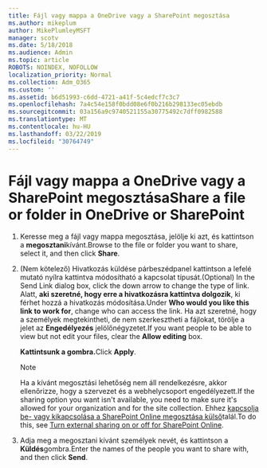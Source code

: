 ```yaml
---
title: Fájl vagy mappa a OneDrive vagy a SharePoint megosztása
ms.author: mikeplum
author: MikePlumleyMSFT
manager: scotv
ms.date: 5/18/2018
ms.audience: Admin
ms.topic: article
ROBOTS: NOINDEX, NOFOLLOW
localization_priority: Normal
ms.collection: Adm_O365
ms.custom: ''
ms.assetid: b6d51993-c6dd-4721-a41f-5c4edcf7c3c7
ms.openlocfilehash: 7a4c54e158f0bdd08e6f0b216b298133ec05ebdb
ms.sourcegitcommit: 03a156a9c9740521155a30775492c7dff0982588
ms.translationtype: MT
ms.contentlocale: hu-HU
ms.lasthandoff: 03/22/2019
ms.locfileid: "30764749"
---
```

# <a name="share-a-file-or-folder-in-onedrive-or-sharepoint"></a><span data-ttu-id="c86f4-102">Fájl vagy mappa a OneDrive vagy a SharePoint megosztása</span><span class="sxs-lookup"><span data-stu-id="c86f4-102">Share a file or folder in OneDrive or SharePoint</span></span>

1. <span data-ttu-id="c86f4-103">Keresse meg a fájl vagy mappa megosztása, jelölje ki azt, és kattintson a **megosztani**kívánt.</span><span class="sxs-lookup"><span data-stu-id="c86f4-103">Browse to the file or folder you want to share, select it, and then click **Share**.</span></span>
    
2. <span data-ttu-id="c86f4-104">(Nem kötelező) Hivatkozás küldése párbeszédpanel kattintson a lefelé mutató nyílra kattintva módosítható a kapcsolat típusát.</span><span class="sxs-lookup"><span data-stu-id="c86f4-104">(Optional) In the Send Link dialog box, click the down arrow to change the type of link.</span></span> <span data-ttu-id="c86f4-105">Alatt, **aki szeretné, hogy erre a hivatkozásra kattintva dolgozik**, ki férhet hozzá a hivatkozás módosítása.</span><span class="sxs-lookup"><span data-stu-id="c86f4-105">Under **Who would you like this link to work for**, change who can access the link.</span></span> <span data-ttu-id="c86f4-106">Ha azt szeretné, hogy a személyek megtekintheti, de nem szerkesztheti a fájlokat, törölje a jelet az **Engedélyezés** jelölőnégyzetet.</span><span class="sxs-lookup"><span data-stu-id="c86f4-106">If you want people to be able to view but not edit your files, clear the **Allow editing** box.</span></span> 
    
    <span data-ttu-id="c86f4-107">**Kattintsunk a gombra.**</span><span class="sxs-lookup"><span data-stu-id="c86f4-107">Click **Apply**.</span></span>
    
    > [!NOTE]
    > <span data-ttu-id="c86f4-108">Ha a kívánt megosztási lehetőség nem áll rendelkezésre, akkor ellenőrizze, hogy a szervezet és a webhelycsoport engedélyezett.</span><span class="sxs-lookup"><span data-stu-id="c86f4-108">If the sharing option you want isn't available, you need to make sure it's allowed for your organization and for the site collection.</span></span> <span data-ttu-id="c86f4-109">Ehhez [kapcsolja be- vagy kikapcsolása a SharePoint Online megosztása külső](https://go.microsoft.com/fwlink/?linkid=866426)talál.</span><span class="sxs-lookup"><span data-stu-id="c86f4-109">To do this, see [Turn external sharing on or off for SharePoint Online](https://go.microsoft.com/fwlink/?linkid=866426).</span></span> 
  
3. <span data-ttu-id="c86f4-110">Adja meg a megosztani kívánt személyek nevét, és kattintson a **Küldés**gombra.</span><span class="sxs-lookup"><span data-stu-id="c86f4-110">Enter the names of the people you want to share with, and then click **Send**.</span></span>
    

